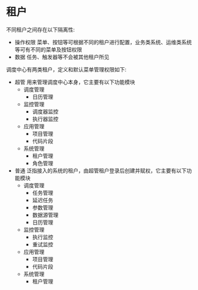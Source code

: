 # 租户

不同租户之间存在以下隔离性:

- 操作权限
  菜单、按钮等可根据不同的租户进行配置，业务类系统、运维类系统等可有不同的菜单及按钮权限
- 数据
  任务、触发器等不会被其他租户所见

调度中心有两类租户，定义和默认菜单管理权限如下:

- 超管
  用来管理调度中心本身，它主要有以下功能模块
  - 调度管理
    - 日历管理
  - 监控管理
    - 调度器监控
    - 执行器监控
  - 应用管理
    - 项目管理
    - 代码片段
  - 系统管理
    - 租户管理
    - 角色管理
- 普通
  泛指接入的系统的租户，由超管租户登录后创建并赋权，它主要有以下功能模块
  - 调度管理
    - 任务管理
    - 延迟任务
    - 参数管理
    - 数据源管理
    - 日历管理
  - 监控管理
    - 执行监控
    - 重试监控
  - 应用管理
    - 项目管理
    - 代码片段
  - 系统管理
    - 租户管理

